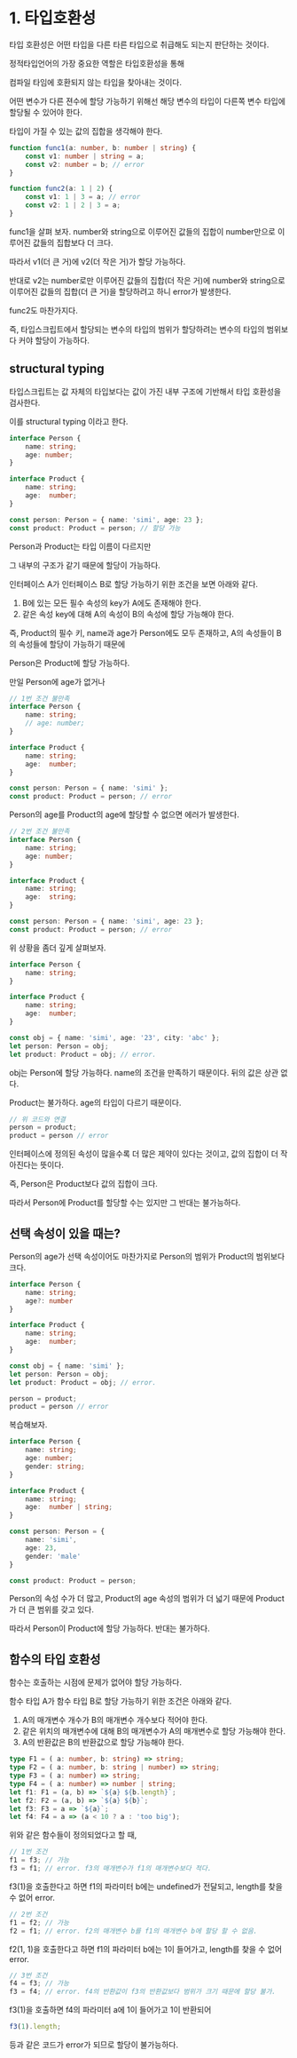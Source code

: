 # 1. 타입호환성

타입 호환성은 어떤 타입을 다른 타른 타입으로 취급해도 되는지 판단하는 것이다.

정적타입언어의 가장 중요한 역할은 타입호환성을 통해 

컴파일 타임에 호환되지 않는 타입을 찾아내는 것이다.

어떤 변수가 다른 젼수에 할당 가능하기 위해선 해당 변수의 타입이 다른쪽 변수 타입에 할당될 수 있어야 한다.

타입이 가질 수 있는 값의 집합을 생각해야 한다.

```ts
function func1(a: number, b: number | string) {
    const v1: number | string = a;
    const v2: number = b; // error
}

function func2(a: 1 | 2) {
    const v1: 1 | 3 = a; // error
    const v2: 1 | 2 | 3 = a;
}
```

func1을 살펴 보자. number와 string으로 이루어진 값들의 집합이 number만으로 이루어진 값들의 집합보다 더 크다.

따라서 v1(더 큰 거)에 v2(더 작은 거)가 할당 가능하다.

반대로 v2는 number로만 이루어진 값들의 집합(더 작은 거)에 number와 string으로 이루어진 값들의 집합(더 큰 거)을 할당하려고 하니 error가 발생한다.

func2도 마찬가지다.

즉, 타입스크립트에서 할당되는 변수의 타입의 범위가 할당하려는 변수의 타입의 범위보다 커야 할당이 가능하다.

## structural typing

타입스크립트는 값 자체의 타입보다는 값이 가진 내부 구조에 기반해서 타입 호환성을 검사한다. 

이를 structural typing 이라고 한다.

```ts
interface Person {
    name: string;
    age: number;
}

interface Product {
    name: string;
    age:  number;
}

const person: Person = { name: 'simi', age: 23 };
const product: Product = person; // 할당 가능
```

Person과 Product는 타입 이름이 다르지만

그 내부의 구조가 같기 때문에 할당이 가능하다.

인터페이스 A가 인터페이스 B로 할당 가능하기 위한 조건을 보면 아래와 같다.

1. B에 있는 모든 필수 속성의 key가 A에도 존재해야 한다.
2. 같은 속성 key에 대해 A의 속성이 B의 속성에 할당 가능해야 한다.

즉, Product의 필수 키, name과 age가 Person에도 모두 존재하고, A의 속성들이 B의 속성들에 할당이 가능하기 때문에 

Person은 Product에 할당 가능하다.

만일  Person에 age가 없거나

```ts
// 1번 조건 불만족
interface Person {
    name: string;
    // age: number;
}

interface Product {
    name: string;
    age:  number;
}

const person: Person = { name: 'simi' };
const product: Product = person; // error
```
Person의 age를 Product의 age에 할당할 수 없으면 에러가 발생한다.

```ts
// 2번 조건 불만족
interface Person {
    name: string;
    age: number;
}

interface Product {
    name: string;
    age:  string;
}

const person: Person = { name: 'simi', age: 23 };
const product: Product = person; // error
```

위 상황을 좀더 깊게 살펴보자.

```ts
interface Person {
    name: string;
}

interface Product {
    name: string;
    age:  number;
}

const obj = { name: 'simi', age: '23', city: 'abc' };
let person: Person = obj;
let product: Product = obj; // error.
```

obj는 Person에 할당 가능하다. name의 조건을 만족하기 때문이다. 뒤의 값은 상관 없다.

Product는 불가하다. age의 타입이 다르기 때문이다.

```ts
// 위 코드와 연결
person = product;
product = person // error
```

인터페이스에 정의된 속성이 많을수록 더 많은 제약이 있다는 것이고, 값의 집합이 더 작아진다는 뜻이다.

즉, Person은 Product보다 값의 집합이 크다.

따라서 Person에 Product를 할당할 수는 있지만 그 반대는 불가능하다.

## 선택 속성이 있을 때는?

Person의 age가 선택 속성이어도 마찬가지로 Person의 범위가 Product의 범위보다 크다.

```ts
interface Person {
    name: string;
    age?: number
}

interface Product {
    name: string;
    age:  number;
}

const obj = { name: 'simi' };
let person: Person = obj;
let product: Product = obj; // error.

person = product;
product = person // error
```

복습해보자.

```ts
interface Person {
    name: string;
    age: number;
    gender: string;
}

interface Product {
    name: string;
    age:  number | string;
}

const person: Person = {
    name: 'simi',
    age: 23,
    gender: 'male'
}

const product: Product = person; 
```

Person의 속성 수가 더 많고, Product의 age 속성의 범위가 더 넓기 때문에 Product가 더 큰 범위를 갖고 있다.

따라서 Person이 Product에 할당 가능하다. 반대는 불가하다.

## 함수의 타입 호환성

함수는 호출하는 시점에 문제가 없어야 할당 가능하다.

함수 타입 A가 함수 타입 B로 할당 가능하기 위한 조건은 아래와 같다.

1. A의 매개변수 개수가 B의 매개변수 개수보다 적어야 한다.
2. 같은 위치의 매개변수에 대해 B의 매개변수가 A의 매개변수로 할당 가능해야 한다.
3. A의 반환값은 B의 반환값으로 할당 가능해야 한다.

```ts
type F1 = ( a: number, b: string) => string;
type F2 = ( a: number, b: string | number) => string;
type F3 = ( a: number) => string;
type F4 = ( a: number) => number | string;
let f1: F1 = (a, b) => `${a} ${b.length}`;
let f2: F2 = (a, b) => `${a} ${b}`;
let f3: F3 = a => `${a}`;
let f4: F4 = a => (a < 10 ? a : 'too big');
```

위와 같은 함수들이 정의되었다고 할 때,

```ts
// 1번 조건 
f1 = f3; // 가능
f3 = f1; // error. f3의 매개변수가 f1의 매개변수보다 적다.
```

f3(1)을 호출한다고 하면 f1의 파라미터 b에는 undefined가 전달되고, length를 찾을 수 없어 error.

```ts
// 2번 조건
f1 = f2; // 가능
f2 = f1; // error. f2의 매개변수 b를 f1의 매개변수 b에 할당 할 수 없음. 
```

f2(1, 1)을 호출한다고 하면 f1의 파라미터 b에는 1이 들어가고, length를 찾을 수 없어 error.

```ts
// 3번 조건
f4 = f3; // 가능
f3 = f4; // error. f4의 반환값이 f3의 반환값보다 범위가 크기 때문에 할당 불가. 
```

f3(1)을 호출하면 f4의 파라미터 a에 1이 들어가고 1이 반환되어 

```ts
f3(1).length;
```

등과 같은 코드가 error가 되므로 할당이 불가능하다.